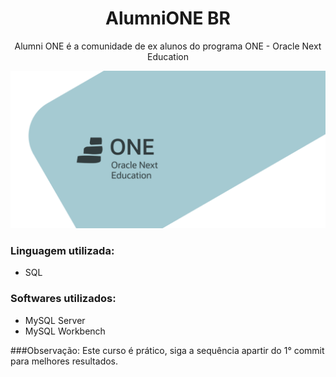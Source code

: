 <h1 align="center">
  AlumniONE BR
</h1>
<p align="center">Alumni ONE é a comunidade de ex alunos do programa ONE - Oracle Next Education</p>

![](./.github/one.png)


### Linguagem utilizada:
- SQL

### Softwares utilizados:
- MySQL Server
- MySQL Workbench

###Observação: Este curso é prático, siga a sequência apartir do 1° commit para melhores resultados.
